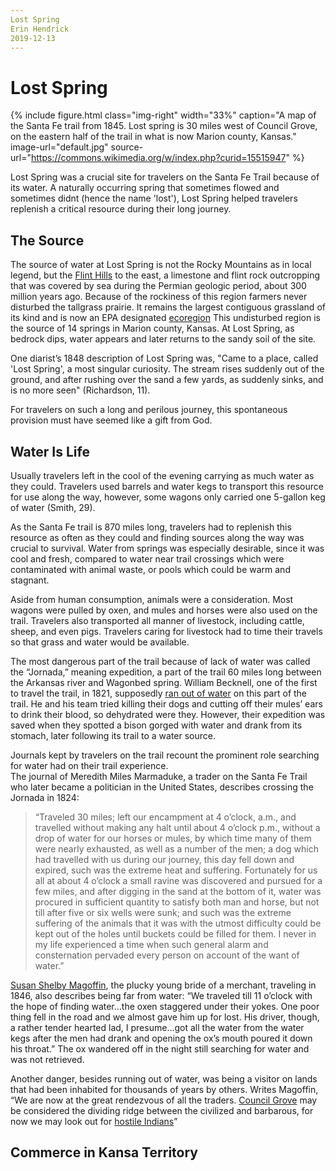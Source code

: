 ```yaml
---
Lost Spring
Erin Hendrick
2019-12-13
---
```


# Lost Spring

{% include figure.html
  class="img-right"
  width="33%"
  caption="A map of the Santa Fe trail from 1845. Lost spring is 30 miles west of Council Grove, on the eastern half of the trail in what is now Marion county, Kansas."
  image-url="default.jpg"
  source-url="https://commons.wikimedia.org/w/index.php?curid=15515947"
%}

Lost Spring was a crucial site for travelers on the Santa Fe Trail because of its water. A naturally occurring spring that sometimes flowed and sometimes didnt (hence the name 'lost'), Lost Spring helped travelers replenish a critical resource during their long journey.

## The Source

The source of water at Lost Spring is not the Rocky Mountains as in local legend, but the [Flint Hills](https://en.wikipedia.org/wiki/Flint_Hills) to the east, a limestone and flint rock outcropping that was covered by sea during the Permian geologic period, about 300 million years ago. Because of the rockiness of this region farmers never disturbed the tallgrass prairie. It remains the largest contiguous grassland of its kind and is now an EPA designated [ecoregion](http://www.kansasnativeplantsociety.org/ecoregions.php) This undisturbed region is the source of 14 springs in Marion county, Kansas. At Lost Spring, as bedrock dips, water appears and later returns to the sandy soil of the site.  

One diarist’s 1848 description of Lost Spring was, "Came to a place, called 'Lost Spring', a most singular curiosity. The stream rises suddenly out of the ground, and after rushing over the sand a few yards, as suddenly sinks, and is no more seen" (Richardson, 11). 

For travelers on such a long and perilous journey, this spontaneous provision must have seemed like a gift from God. 

## Water Is Life

Usually travelers left in the cool of the evening carrying as much water as they could. Travelers used barrels and water kegs to transport this resource for use along the way, however, some wagons only carried one 5-gallon keg of water (Smith, 29). 

As the Santa Fe trail is 870 miles long, travelers had to replenish this resource as often as they could and finding sources along the way was crucial to survival. Water from springs was especially desirable, since it was cool and fresh, compared to water near trail crossings which were contaminated with animal waste, or pools which could be warm and stagnant. 

Aside from human consumption, animals were a consideration. Most wagons were pulled by oxen, and mules and horses were also used on the trail. Travelers also transported all manner of livestock, including cattle, sheep, and even pigs. Travelers caring for livestock had to time their travels so that grass and water would be available. 

The most dangerous part of the trail because of lack of water was called the “Jornada,” meaning expedition, a part of the trail 60 miles long between the Arkansas river and Wagonbed spring. 
William Becknell, one of the first to travel the trail, in 1821, supposedly [ran out of water](https://www.kshs.org/kansapedia/morton-county-kansas/15320) on this part of the trail. He and his team tried killing their dogs and cutting off their mules’ ears to drink their blood, so dehydrated were they. However, their expedition was saved when they spotted a bison gorged with water and drank from its stomach, later following its trail to a water source. 

Journals kept by travelers on the trail recount the prominent role searching for water had on their trail experience.  
The journal of Meredith Miles Marmaduke, a trader on the Santa Fe Trail who later became a politician in the United States, describes crossing the Jornada in 1824: 
>“Traveled 30 miles; left our encampment at 4 o’clock, a.m., and travelled without making any halt until about 4 o’clock p.m., without a drop of water for our horses or mules, by which time many of them were nearly exhausted, as well as a number of the men; a dog which had travelled with us during our journey, this day fell down and expired, such was the extreme heat and suffering. Fortunately for us all at about 4 o’clock a small ravine was discovered and pursued for a few miles, and after digging in the sand at the bottom of it, water was procured in sufficient quantity to satisfy both man and horse, but not till after five or six wells were sunk; and such was the extreme suffering of the animals that it was with the utmost difficulty could be kept out of the holes until buckets could be filled for them. I never in my life experienced a time when such general alarm and consternation pervaded every person on account of the want of water.” 

[Susan Shelby Magoffin](http://www.womenhistoryblog.com/2014/05/susan-shelby-magoffin.html), the plucky young bride of a merchant, traveling in 1846, also describes being far from water: “We traveled till 11 o’clock with the hope of finding water…the oxen staggered under their yokes. One poor thing fell in the road and we almost gave him up for lost. His driver, though, a rather tender hearted lad, I presume…got all the water from the water kegs after the men had drank and opening the ox’s mouth poured it down his throat.” The ox wandered off in the night still searching for water and was not retrieved. 

Another danger, besides running out of water, was being a visitor on lands that had been inhabited for thousands of years by others. Writes Magoffin, “We are now at the great rendezvous of all the traders. [Council Grove](https://www.legendsofamerica.com/council-grove-kansas/) may be considered the dividing ridge between the civilized and barbarous, for now we may look out for [hostile Indians](https://www.independent.org/publications/tir/article.asp?id=803)” 

## Commerce in Kansa Territory 


 
